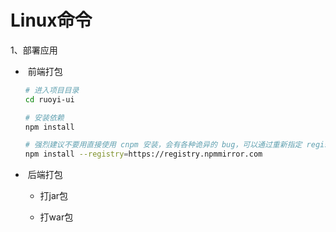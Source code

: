 # Linux命令

1、部署应用

- ​	前端打包

  ```bash
  # 进入项目目录
  cd ruoyi-ui
  
  # 安装依赖
  npm install
  
  # 强烈建议不要用直接使用 cnpm 安装，会有各种诡异的 bug，可以通过重新指定 registry 来解决 npm 安装速度慢的问题。
  npm install --registry=https://registry.npmmirror.com
  ```

- ​	后端打包

  - 打jar包

    

  - 打war包



